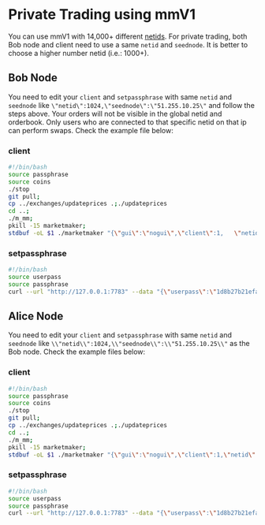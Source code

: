 # Private Trading using mmV1

You can use mmV1 with 14,000+ different [netids](../api/). For private trading, both Bob node and client need to use a same `netid` and `seednode`. It is better to choose a higher number netid (i.e.: 1000+).

## Bob Node

You need to edit your `client` and `setpassphrase` with same `netid` and `seednode` like `\"netid\":1024,\"seednode\":\"51.255.10.25\"` and follow the steps above. Your orders will not be visible in the global netid and orderbook. Only users who are connected to that specific netid on that ip can perform swaps. Check the example file below:

### client

```bash
#!/bin/bash
source passphrase
source coins
./stop
git pull;
cp ../exchanges/updateprices .;./updateprices
cd ..;
./m_mm;
pkill -15 marketmaker;
stdbuf -oL $1 ./marketmaker "{\"gui\":\"nogui\",\"client\":1,   \"netid\":1024,\"seednode\":\"51.255.10.25\",\"canbind\":1,\"userhome\":\"/${HOME#"/"}\", \"passphrase\":\"$passphrase\", \"coins\":$coins}" &
```

### setpassphrase

```bash
#!/bin/bash
source userpass
source passphrase
curl --url "http://127.0.0.1:7783" --data "{\"userpass\":\"1d8b27b21efabcd96571cd56f91a40fb9aa4cc623d273c63bf9223dc6f8cd81f\",\"method\":\"passphrase\",\"passphrase\":\"$passphrase\",\"netid\":1024,\"seednode\":\"51.255.10.25\",\"gui\":\"nogui\"}"
```

## Alice Node

You need to edit your `client` and `setpassphrase` with same `netid` and `seednode` like `\\"netid\\":1024,\\"seednode\\":\\"51.255.10.25\\"` as the Bob node. Check the example files below:

### client

```bash
#!/bin/bash
source passphrase
source coins
./stop
git pull;
cp ../exchanges/updateprices .;./updateprices
cd ..;
./m_mm;
pkill -15 marketmaker;
stdbuf -oL $1 ./marketmaker "{\"gui\":\"nogui\",\"client\":1,\"netid\":1024,\"seednode\":\"51.255.10.25\", \"userhome\":\"/${HOME#"/"}\", \"passphrase\":\"$passphrase\", \"coins\":$coins}" &
```

### setpassphrase

```bash
#!/bin/bash
source userpass
source passphrase
curl --url "http://127.0.0.1:7783" --data "{\"userpass\":\"1d8b27b21efabcd96571cd56f91a40fb9aa4cc623d273c63bf9223dc6f8cd81f\",\"method\":\"passphrase\",\"passphrase\":\"$passphrase\",\"netid\":1024,\"seednode\":\"51.255.10.25\",\"gui\":\"nogui\"}"
```
